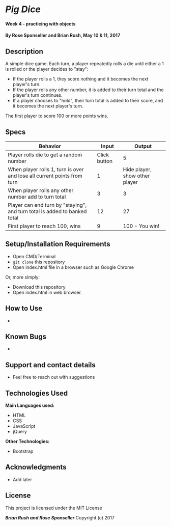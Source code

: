 # _Pig Dice_

#### Week 4 - practicing with objects

#### By **Rose Sponseller and Brian Rush, May 10 & 11, 2017**

## Description

A simple dice game. Each turn, a player repeatedly rolls a die until either a 1 is rolled or the player decides to "stay":

* If the player rolls a 1, they score nothing and it becomes the next player's turn.
* If the player rolls any other number, it is added to their turn total and the player's turn continues.
* If a player chooses to "hold", their turn total is added to their score, and it becomes the next player's turn.

The first player to score 100 or more points wins.

## Specs

 | Behavior                                       |  Input | Output    |
 | ---------------------------------------------- | ------ | --------- |
 | Player rolls die to get a random number    | Click button      | 5      |
 | When player rolls 1, turn is over and lose all current points from turn  | 1 | Hide player, show other player  |
 | When player rolls any other number add to turn total | 3     | 3  |
 | Player can end turn by "staying", and turn total is added to banked total        | 12      | 27         |
 | First player to reach 100, wins     | 9      | 100 - You win!       |

## Setup/Installation Requirements

* Open CMD/Terminal
* `git clone` this repository
* Open index.html file in a browser such as Google Chrome

Or, more simply:

* Download this repository
* Open index.html in web browser.

## How to Use

*

## Known Bugs

*

## Support and contact details

* Feel free to reach out with suggestions

## Technologies Used

**Main Languages used:**

* HTML
* CSS
* JavaScript
* jQuery

**Other Technologies:**

* Bootstrap

## Acknowledgments

* Add later

## License

This project is licensed under the MIT License

**_Brian Rush and Rose Sponseller_** Copyright (c) 2017
